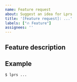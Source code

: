 ```yaml
---
name: Feature request
about: Suggest an idea for Lprs
title: '[Feature request]: ...'
labels: ["🔥 Feature"]
assignees: ''
---
```


## Feature description
<!-- A clear and concise description of what the feature is, and why you think it is needed. -->

## Example
<!-- A clear and concise example of how the feature will be used. (If needed) -->
```bash
$ lprs ...
```
